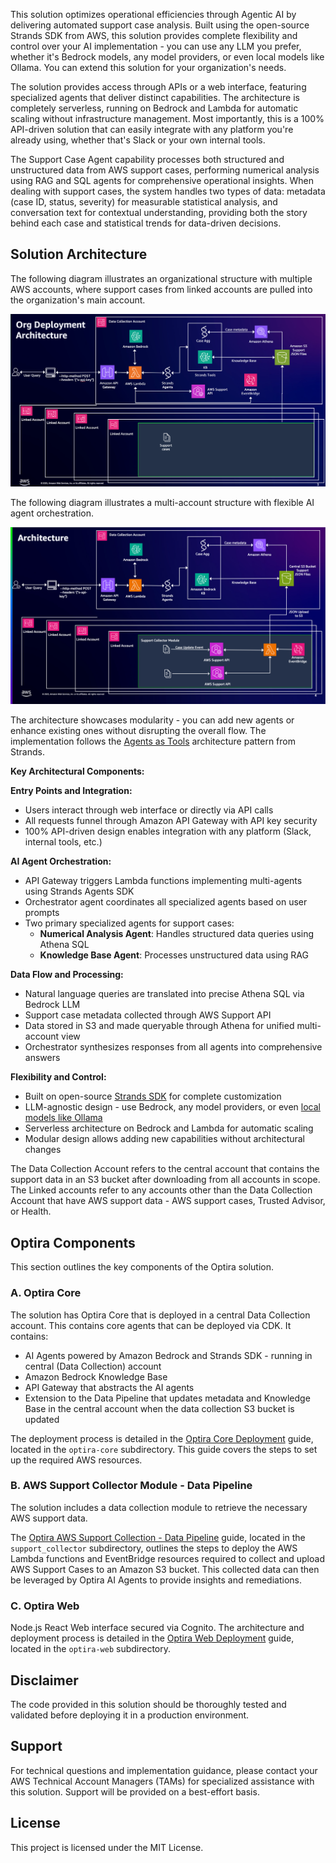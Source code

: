 This solution optimizes operational efficiencies through Agentic AI by delivering automated support case analysis. Built using the open-source Strands SDK from AWS, this solution provides complete flexibility and control over your AI implementation - you can use any LLM you prefer, whether it's Bedrock models, any model providers, or even local models like Ollama. You can extend this solution for your organization's needs.

The solution provides access through APIs or a web interface, featuring specialized agents that deliver distinct capabilities. The architecture is completely serverless, running on Bedrock and Lambda for automatic scaling without infrastructure management. Most importantly, this is a 100% API-driven solution that can easily integrate with any platform you're already using, whether that's Slack or your own internal tools.

The Support Case Agent capability processes both structured and unstructured data from AWS support cases, performing numerical analysis using RAG and SQL agents for comprehensive operational insights. When dealing with support cases, the system handles two types of data: metadata (case ID, status, severity) for measurable statistical analysis, and conversation text for contextual understanding, providing both the story behind each case and statistical trends for data-driven decisions.

## Solution Architecture

The following diagram illustrates an organizational structure with multiple AWS accounts, where support cases from linked accounts are pulled into the organization's main account. 

![ALT](img/OrgDeploymentArchitecture.png)

The following diagram illustrates a multi-account structure with flexible AI agent orchestration. 

![ALT](img/optira-arch.png)

The architecture showcases modularity - you can add new agents or enhance existing ones without disrupting the overall flow. The implementation follows the [Agents as Tools](https://strandsagents.com/latest/documentation/docs/user-guide/concepts/multi-agent/agents-as-tools/) architecture pattern from Strands.

**Key Architectural Components:**

**Entry Points and Integration:**
- Users interact through web interface or directly via API calls
- All requests funnel through Amazon API Gateway with API key security
- 100% API-driven design enables integration with any platform (Slack, internal tools, etc.)

**AI Agent Orchestration:**
- API Gateway triggers Lambda functions implementing multi-agents using Strands Agents SDK
- Orchestrator agent coordinates all specialized agents based on user prompts
- Two primary specialized agents for support cases:
  - **Numerical Analysis Agent**: Handles structured data queries using Athena SQL
  - **Knowledge Base Agent**: Processes unstructured data using RAG

**Data Flow and Processing:**
- Natural language queries are translated into precise Athena SQL via Bedrock LLM
- Support case metadata collected through AWS Support API
- Data stored in S3 and made queryable through Athena for unified multi-account view
- Orchestrator synthesizes responses from all agents into comprehensive answers

**Flexibility and Control:**
- Built on open-source [Strands SDK](https://strandsagents.com/latest/documentation/docs/) for complete customization
- LLM-agnostic design - use Bedrock, any model providers, or even [local models like Ollama](https://strandsagents.com/latest/documentation/docs/user-guide/concepts/model-providers/ollama/)
- Serverless architecture on Bedrock and Lambda for automatic scaling
- Modular design allows adding new capabilities without architectural changes

The Data Collection Account refers to the central account that contains the support data in an S3 bucket after downloading from all accounts in scope. The Linked accounts refer to any accounts other than the Data Collection Account that have AWS support data - AWS support cases, Trusted Advisor, or Health.

## Optira Components

This section outlines the key components of the Optira solution. 

### A. Optira Core

The solution has Optira Core that is deployed in a central Data Collection account. This contains core agents that can be deployed via CDK. It contains:
 - AI Agents powered by Amazon Bedrock and Strands SDK - running in central (Data Collection) account
 - Amazon Bedrock Knowledge Base
 - API Gateway that abstracts the AI agents
 - Extension to the Data Pipeline that updates metadata and Knowledge Base in the central account when the data collection S3 bucket is updated

The deployment process is detailed in the [Optira Core Deployment](./optira-core/README.md) guide, located in the `optira-core` subdirectory. This guide covers the steps to set up the required AWS resources.

### B. AWS Support Collector Module - Data Pipeline

The solution includes a data collection module to retrieve the necessary AWS support data.

The [Optira AWS Support Collection - Data Pipeline](./support_collector/README.md) guide, located in the `support_collector` subdirectory, outlines the steps to deploy the AWS Lambda functions and EventBridge resources required to collect and upload AWS Support Cases to an Amazon S3 bucket. This collected data can then be leveraged by Optira AI Agents to provide insights and remediations.

### C. Optira Web

Node.js React Web interface secured via Cognito. The architecture and deployment process is detailed in the [Optira Web Deployment](./optira-web/README.md) guide, located in the `optira-web` subdirectory. 

## Disclaimer

The code provided in this solution should be thoroughly tested and validated before deploying it in a production environment.

## Support

For technical questions and implementation guidance, please contact your AWS Technical Account Managers (TAMs) for specialized assistance with this solution. Support will be provided on a best-effort basis.

## License

This project is licensed under the MIT License.
